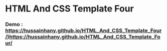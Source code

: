 # HTML And CSS Template Four

### Demo : https://hussainhany.github.io/HTML_And_CSS_Template_Four/)https://hussainhany.github.io/HTML_And_CSS_Template_Four/

